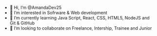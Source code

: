 - 👋 Hi, I’m @AmandaDev25
- 👀 I’m interested in Sofrware & Web development
- 🌱 I’m currently learning Java Script, React, CSS, HTML5, NodeJS and Git & GitHub
- 💞️ I’m looking to collaborate on Freelance, Intership, Trainee and Junior

<!---
AmandaDev25/AmandaDev25 is a ✨ special ✨ repository because its `README.md` (this file) appears on your GitHub profile.
You can click the Preview link to take a look at your changes.
--->
